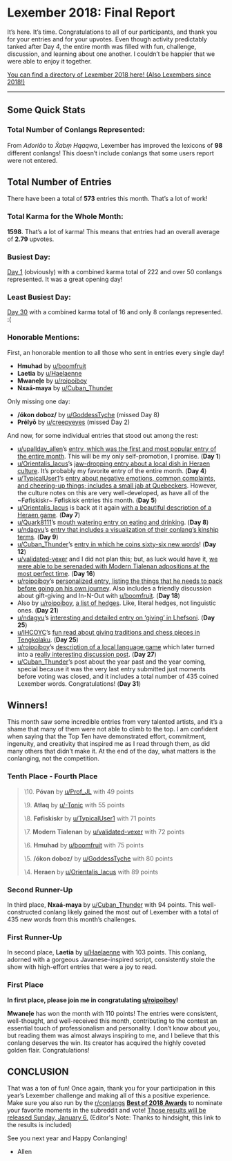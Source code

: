 # Lexember 2018: Final Report

It’s here. It’s time. Congratulations to all of our participants, and thank you for your entries and for your upvotes. Even though activity predictably tanked after Day 4, the entire month was filled with fun, challenge, discussion, and learning about one another. I couldn’t be happier that we were able to enjoy it together.

[You can find a directory of Lexember 2018 here! (Also Lexembers since 2018!)](https://www.reddit.com/r/conlangs/wiki/meta/lexember)

-----

## Some Quick Stats

### Total Number of Conlangs Represented:

From _Adoriāo_ to _X̌abm̗ Hqaqwa_, Lexember has improved the lexicons of **98** different conlangs! This doesn’t include conlangs that some users report were not entered.

## Total Number of Entries

There have been a total of **573** entries this month. That’s a lot of work!

### Total Karma for the Whole Month:

**1598**. That’s a lot of karma! This means that entries had an overall average of **2.79** upvotes.

### Busiest Day:

[Day 1](https://redd.it/a230wn) (obviously) with a combined karma total of 222 and over 50 conlangs represented. It was a great opening day!

### Least Busiest Day:

[Day 30](https://redd.it/aaw39s) with a combined karma total of 16 and only 8 conlangs represented. :(

### Honorable Mentions:

First, an honorable mention to all those who sent in entries every single day!

+ **Hmuhad** by [u/boomfruit](https://www.reddit.com/u/boomfruit/)
+ **Laetia** by [u/Haelaenne](https://www.reddit.com/u/Haelaenne/)
+ **Mwaneḷe** by [u/roipoiboy](https://www.reddit.com/u/roipoiboy/)
+ **Nxaá-maya** by [u/Cuban_Thunder](https://www.reddit.com/u/Cuban_Thunder/)

Only missing one day:

+ **/ókon doboz/** by [u/GoddessTyche](https://www.reddit.com/u/GoddessTyche/) (missed Day 8)
+ **Prélyō** by [u/creepyeyes](https://www.reddit.com/u/creepyeyes/) (missed Day 2)

And now, for some individual entries that stood out among the rest:

+ [u/upallday_allen](https://www.reddit.com/u/upallday_allen/)’s [entry, which was the first and most popular entry of the entire month](https://www.reddit.com/r/conlangs/comments/a230wn/lexember_2018_day_1/eaup6yv/). This will be my only self-promotion, I promise. (**Day 1**)
+ [u/Orientalis_lacus](https://www.reddit.com/u/Orientalis_lacus/)’s [jaw-dropping entry about a local dish in Heraen culture](https://www.reddit.com/r/conlangs/comments/a310nu/lexember_2018_day_4/eb33vlf/). It’s probably my favorite entry of the entire month. (**Day 4**)
+ [u/TypicalUser1](https://www.reddit.com/u/TypicalUser1/)’s [entry about negative emotions, common complaints, and cheering-up things; includes a small jab at Quebeckers](https://www.reddit.com/r/conlangs/comments/a3cq1g/lexember_2018_day_5/eb67awe/). However, the culture notes on this are very well-developed, as have all of the ~Føfiskiskr~ Føfiskisk entries this month. (**Day 5**)
+ [u/Orientalis_lacus](https://www.reddit.com/u/Orientalis_lacus/) is back at it again [with a beautiful description of a Heraen game](https://www.reddit.com/r/conlangs/comments/a40rss/lexember_2018_day_7/ebaxzec/). (**Day 7**)
+ [u/Quark8111](https://www.reddit.com/u/Quark8111/)’s [mouth watering entry on eating and drinking](https://www.reddit.com/r/conlangs/comments/a4dbh1/lexember_2018_day_8/ebeh49r/). (**Day 8**)
+ [u/ndagyu](https://www.reddit.com/u/ndagyu/)’s [entry that includes a visualization of their conlang’s kinship terms](https://www.reddit.com/r/conlangs/comments/a4l2nm/lexember_2018_day_9/ebi1ue6/). (**Day 9**)
+ [u/Cuban_Thunder](https://www.reddit.com/u/Cuban_Thunder/)’s [entry in which he coins sixty-six new words](https://www.reddit.com/r/conlangs/comments/a5kaho/lexember_2018_day_12/ebo0rq9/)! (**Day 12**)
+ [u/validated-vexer](https://www.reddit.com/u/validated-vexer/) and I did not plan this; but, as luck would have it, [we were able to be serenaded with Modern Tialenan adpositions at the most perfect time](https://www.reddit.com/r/conlangs/comments/a6p8w7/lexember_2018_day_16/ebx4mj6/). (**Day 16**)
+ [u/roipoiboy](https://www.reddit.com/u/roipoiboy/)’s [personalized entry, listing the things that he needs to pack before going on his own journey](https://www.reddit.com/r/conlangs/comments/a7cj0v/lexember_2018_day_18/ec2jkjt/). Also includes a friendly discussion about gift-giving and In-N-Out with [u/boomfruit](https://www.reddit.com/u/boomfruit/). (**Day 18**)
+ Also by [u/roipoiboy](https://www.reddit.com/u/roipoiboy/), [a list of hedges](https://www.reddit.com/r/conlangs/comments/a8ab6g/lexember_2018_day_21/ec9k7ro/). Like, literal hedges, not linguistic ones. (**Day 21**)
+ [u/ndagyu](https://www.reddit.com/u/ndagyu/)’s [interesting and detailed entry on ‘giving’ in Lhefsoni](https://www.reddit.com/r/conlangs/comments/a9eqgs/lexember_2018_day_25/ecj6coz/). (**Day 25**)
+ [u/IHCOYC](https://www.reddit.com/u/IHCOYC/)’s [fun read about giving traditions and chess pieces in Tengkolaku](https://www.reddit.com/r/conlangs/comments/a9eqgs/lexember_2018_day_25/eckiz0x/). (**Day 25**)
+ [u/roipoiboy](https://www.reddit.com/u/roipoiboy/)’s [description of a local language game](https://www.reddit.com/r/conlangs/comments/a9yv6k/lexember_2018_day_27/ecoaokv/) which later turned into a [really interesting discussion post](https://www.reddit.com/r/conlangs/comments/aa1ybw/what_language_games_do_you_have_in_your_conlang/). (**Day 27**)
+ [u/Cuban_Thunder](https://www.reddit.com/u/Cuban_Thunder/)’s post about the year past and the year coming, special because it was the very last entry submitted just moments before voting was closed, and it includes a total number of 435 coined Lexember words. Congratulations! (**Day 31**)

## Winners!

This month saw some incredible entries from very talented artists, and it’s a shame that many of them were not able to climb to the top. I am confident when saying that the Top Ten have demonstrated effort, commitment, ingenuity, and creativity that inspired me as I read through them, as did many others that didn’t make it. At the end of the day, what matters is the conlanging, not the competition.

### Tenth Place - Fourth Place

> \10. **Póvan** by [u/Prof_JL](https://www.reddit.com/u/Prof_JL/) with 49 points
>
> \9. **Atłaq** by [u/-Tonic](https://www.reddit.com/u/-Tonic/) with 55 points
>
> \8. **Føfiskiskr** by [u/TypicalUser1](https://www.reddit.com/u/TypicalUser1/) with 71 points
>
> \7. **Modern Tialenan** by [u/validated-vexer](https://www.reddit.com/u/validated-vexer/) with 72 points
>
> \6. **Hmuhad** by [u/boomfruit](https://www.reddit.com/u/boomfruit/) with 75 points
>
> \5. **/ókon doboz/** by [u/GoddessTyche](https://www.reddit.com/u/GoddessTyche/) with 80 points
>
> \4. **Heraen** by [u/Orientalis_lacus](https://www.reddit.com/u/Orientalis_lacus/) with 89 points

### Second Runner-Up

In third place, **Nxaá-maya** by [u/Cuban_Thunder](https://www.reddit.com/u/Cuban_Thunder/) with 94 points. This well-constructed conlang likely gained the most out of Lexember with a total of 435 new words from this month’s challenges.

### First Runner-Up

In second place, **Laetia** by [u/Haelaenne](https://www.reddit.com/u/Haelaenne/) with 103 points. This conlang, adorned with a gorgeous Javanese-inspired script, consistently stole the show with high-effort entries that were a joy to read.

### First Place

**In first place, please join me in congratulating [u/roipoiboy](https://www.reddit.com/u/roipoiboy/)!**

**Mwaneḷe** has won the month with 110 points! The entries were consistent, well-thought, and well-received this month, contributing to the contest an essential touch of professionalism and personality. I don’t know about you, but reading them was almost always inspiring to me, and I believe that this conlang deserves the win. Its creator has acquired the highly coveted golden flair. Congratulations!

## CONCLUSION

That was a ton of fun! Once again, thank you for your participation in this year’s Lexember challenge and making all of this a positive experience. Make sure you also run by the [r/conlangs](https://www.reddit.com/r/conlangs/) [**Best of 2018 Awards**](https://redd.it/aamwdq) to nominate your favorite moments in the subreddit and vote! [Those results will be released Sunday, January 6.](https://www.reddit.com/r/conlangs/comments/ad5knq/rconlangs_best_of_2018_results_celebration/) (Editor's Note: Thanks to hindsight, this link to the results is included)

See you next year and Happy Conlanging!

- Allen
